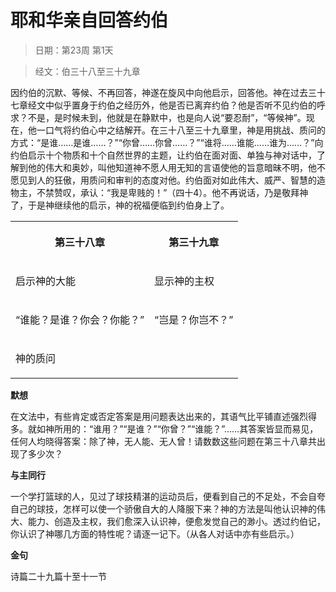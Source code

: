 # 耶和华亲自回答约伯 

> 日期：第23周 第1天

> 经文：伯三十八至三十九章

因约伯的沉默、等候、不再回答，神遂在旋风中向他启示，回答他。神在过去三十七章经文中似乎置身于约伯之经历外，他是否已离弃约伯？他是否听不见约伯的呼求？不是，是时候未到，他就是在静默中，也是向人说“要忍耐”，“等候神”。现在，他一口气将约伯心中之结解开。在三十八至三十九章里，神是用挑战、质问的方式：“是谁……是谁……？”“你曾……你曾……？”“谁将……谁能……谁为……？”向约伯启示十个物质和十个自然世界的主题，让约伯在面对面、单独与神对话中，了解到他的伟大和奥妙，叫他知道神不愿人用无知的言语使他的旨意暗昧不明，他不愿见到人的狂傲，用质问和审判的态度对他。约伯面对如此伟大、威严、智慧的造物主，不禁赞叹，承认：“我是卑贱的！”（四十4）。他不再说话，乃是敬拜神了，于是神继续他的启示，神的祝福便临到约伯身上了。

<table>
 <tbody>
  <tr>
   <th><p>第三十八章</p></th>
   <th><p>第三十九章</p></th>
  </tr>
  <tr>
   <td><p>启示神的大能</p></td>
   <td><p>显示神的主权</p></td>
  </tr>
  <tr>
   <td><p>“谁能？是谁？你会？你能？”</p></td>
   <td><p>“岂是？你岂不？”</p></td>
  </tr>
  <tr>
   <td colspan="2"><p>神的质问</p></td>
  </tr>
 </tbody>
</table>

**默想**

在文法中，有些肯定或否定答案是用问题表达出来的，其语气比平铺直述强烈得多。就如神所用的：“谁用？”“是谁？”“你曾？”“谁能？”……其答案皆显而易见，任何人均晓得答案：除了神，无人能、无人曾！请数数这些问题在第三十八章共出现了多少次？

**与主同行**

一个学打篮球的人，见过了球技精湛的运动员后，便看到自己的不足处，不会自夸自己的球技，怎样可以使一个骄傲自大的人降服下来？神的方法是叫他认识神的伟大、能力、创造及主权，我们愈深入认识神，便愈发觉自己的渺小。透过约伯记，你认识了神哪几方面的特性呢？请逐一记下。（从各人对话中亦有些启示。）

**金句**

诗篇二十九篇十至十一节



